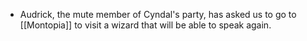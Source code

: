 - Audrick, the mute member of Cyndal's party, has asked us to go to [[Montopia]] to visit a wizard that will be able to speak again.